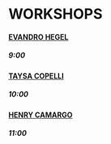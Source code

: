 # WORKSHOPS

#### [EVANDRO HEGEL](https://www.instagram.com/evandrohegel/)

##### 9:00



#### [TAYSA COPELLI](https://www.instagram.com/taysacopelli/)

##### 10:00



#### [HENRY CAMARGO](https://www.instagram.com/imhenrycamargo/)

##### 11:00



